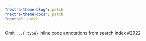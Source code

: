 ```yaml
---
"nextra-theme-blog": patch
"nextra-theme-docs": patch
"nextra": patch
---
```


Omit `...{:type}` inline code annotations from search index #2922
